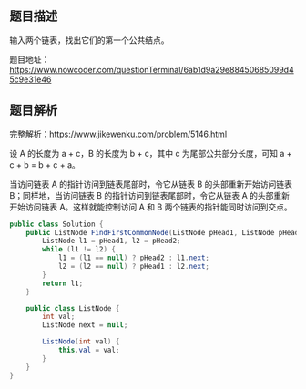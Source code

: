 ## 题目描述

输入两个链表，找出它们的第一个公共结点。

题目地址：https://www.nowcoder.com/questionTerminal/6ab1d9a29e88450685099d45c9e31e46

## 题目解析

完整解析：https://www.jikewenku.com/problem/5146.html

设 A 的长度为 a + c，B 的长度为 b + c，其中 c 为尾部公共部分长度，可知 a + c + b = b + c + a。

当访问链表 A 的指针访问到链表尾部时，令它从链表 B 的头部重新开始访问链表 B；同样地，当访问链表 B 的指针访问到链表尾部时，令它从链表 A 的头部重新开始访问链表 A。这样就能控制访问 A 和 B 两个链表的指针能同时访问到交点。
```java
public class Solution {
    public ListNode FindFirstCommonNode(ListNode pHead1, ListNode pHead2) {
        ListNode l1 = pHead1, l2 = pHead2;
        while (l1 != l2) {
            l1 = (l1 == null) ? pHead2 : l1.next;
            l2 = (l2 == null) ? pHead1 : l2.next;
        }
        return l1;
    }

    public class ListNode {
        int val;
        ListNode next = null;

        ListNode(int val) {
            this.val = val;
        }
    }
}
```
